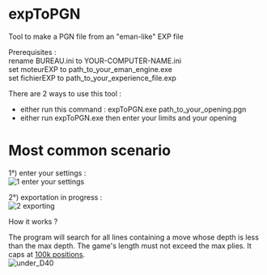 # expToPGN
Tool to make a PGN file from an "eman-like" EXP file<p>

Prerequisites :<br>
rename BUREAU.ini to YOUR-COMPUTER-NAME.ini<br>
set moteurEXP to path_to_your_eman_engine.exe<br>
set fichierEXP to path_to_your_experience_file.exp<br>

There are 2 ways to use this tool :<br>
- either run this command : expToPGN.exe path_to_your_opening.pgn<br>
- either run expToPGN.exe then enter your limits and your opening<p>

# Most common scenario
1°) enter your settings :<br>
![1 enter your settings](https://github.com/chris13300/expToPGN/blob/main/expToPGN/bin/Debug/1.%20set%20your%20limits.jpg)<p>

2°) exportation in progress :<br>
![2 exporting](https://github.com/chris13300/expToPGN/blob/main/expToPGN/bin/Debug/2.%20export.jpg)<p>

How it works ?<p>
The program will search for all lines containing a move whose depth is less than the max depth. The game's length must not exceed the max plies. It caps at [100k positions](https://github.com/chris13300/expToPGN/blob/main/expToPGN/modMain.vb#L159).<br>
![under_D40](https://github.com/chris13300/expToPGN/blob/main/expToPGN/bin/Debug/under_D40.jpg)<br>
